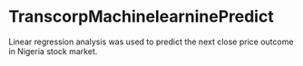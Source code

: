 # TranscorpMachinelearninePredict
Linear regression analysis was used to predict the next close price outcome in Nigeria stock market.

